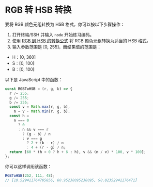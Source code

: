 # RGB 转 HSB 转换

要将 RGB 颜色元组转换为 HSB 格式，你可以按以下步骤操作：

1. 打开终端/SSH 并输入 `node` 开始练习编码。
2. 使用 [RGB 到 HSB 的转换公式](https://en.wikipedia.org/wiki/HSL_and_HSV#From_RGB) 将 RGB 颜色元组转换为适当的 HSB 格式。
3. 输入参数范围是 [0, 255]，而结果值的范围是：

- H：[0, 360]
- S：[0, 100]
- B：[0, 100]

以下是 JavaScript 中的函数：

```js
const RGBToHSB = (r, g, b) => {
  r /= 255;
  g /= 255;
  b /= 255;
  const v = Math.max(r, g, b),
    n = v - Math.min(r, g, b);
  const h =
    n === 0
      ? 0
      : n && v === r
        ? (g - b) / n
        : v === g
          ? 2 + (b - r) / n
          : 4 + (r - g) / n;
  return [60 * (h < 0 ? h + 6 : h), v && (n / v) * 100, v * 100];
};
```

你可以这样调用该函数：

```js
RGBToHSB(252, 111, 48);
// [18.529411764705856, 80.95238095238095, 98.82352941176471]
```
